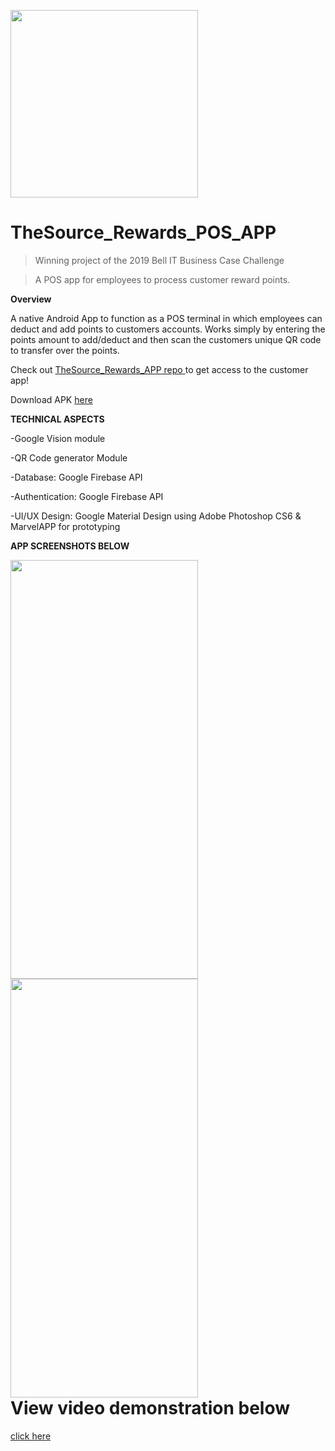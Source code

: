 <a href="https://www.thesource.ca/?gclid=CjwKCAjw1f_pBRAEEiwApp0JKMZDnwffMCtRfKan03VKUJXX8UP30-0bd1o0VMssd4cLBlNWFNpjhhoCHiAQAvD_BwE&gclsrc=aw.ds"><img src="https://i.ibb.co/884tVvM/appicon.jpg" width="300" height="300"></a>

# TheSource_Rewards_POS_APP

> Winning project of the 2019 Bell IT Business Case Challenge

> A POS app for employees to process customer reward points.

**Overview**

A native Android App to function as a POS terminal in which employees can deduct and add points to customers accounts.
Works simply by entering the points amount to add/deduct and then scan the customers unique QR code to transfer over the points.

Check out 
<a href="https://github.com/Anando304/TheSource_Rewards_APP">TheSource_Rewards_APP repo </a> to get access to the customer app!

Download APK <a href ="https://drive.google.com/file/d/1gaWIvkxb-7rNKpnvhoHBBJJl-C2KFYvw/view?usp=sharing">here</a>


**TECHNICAL ASPECTS**

-Google Vision module

-QR Code generator Module

-Database: Google Firebase API

-Authentication: Google Firebase API

-UI/UX Design: Google Material Design using Adobe Photoshop CS6 & MarvelAPP for prototyping

**APP SCREENSHOTS BELOW**
<div>
  <div style="float:left;"> <!-- Could also use a div class associated with a css with float to make the side by side image -->
    <a href="https://www.kapwing.com/videos/5d3f37d6488f85001355972c"><img src="https://i.ibb.co/7kMxwLy/POShome.png" width="300" height="670">       <img src="https://i.ibb.co/5KZbfRq/POSscan.png" width="300" height="670"></a> 
  </div>
</div>

<h1>View video demonstration below</h1><a href="https://www.kapwing.com/videos/5d3f37d6488f85001355972c">  click here</a>




